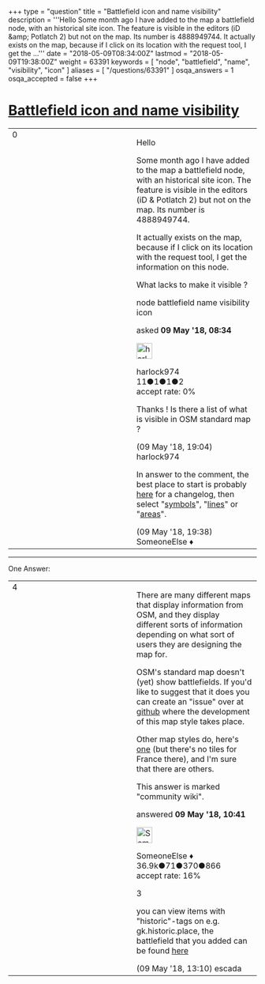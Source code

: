 +++
type = "question"
title = "Battlefield icon and name visibility"
description = '''Hello Some month ago I have added to the map a battlefield node, with an historical site icon. The feature is visible in the editors (iD &amp;amp; Potlatch 2) but not on the map. Its number is 4888949744. It actually exists on the map, because if I click on its location with the request tool, I get the ...'''
date = "2018-05-09T08:34:00Z"
lastmod = "2018-05-09T19:38:00Z"
weight = 63391
keywords = [ "node", "battlefield", "name", "visibility", "icon" ]
aliases = [ "/questions/63391" ]
osqa_answers = 1
osqa_accepted = false
+++

<div class="headNormal">

# [Battlefield icon and name visibility](/questions/63391/battlefield-icon-and-name-visibility)

</div>

<div id="main-body">

<div id="askform">

<table id="question-table" style="width:100%;">
<colgroup>
<col style="width: 50%" />
<col style="width: 50%" />
</colgroup>
<tbody>
<tr>
<td style="width: 30px; vertical-align: top"><div class="vote-buttons">
<span id="post-63391-upvote" class="ajax-command post-vote up" rel="nofollow" title="I like this post (click again to cancel)"> </span>
<div id="post-63391-score" class="post-score" title="current number of votes">
0
</div>
<span id="post-63391-downvote" class="ajax-command post-vote down" rel="nofollow" title="I dont like this post (click again to cancel)"> </span> <span id="favorite-mark" class="ajax-command favorite-mark" rel="nofollow" title="mark/unmark this question as favorite (click again to cancel)"> </span>
<div id="favorite-count" class="favorite-count">
&#10;</div>
</div></td>
<td><div id="item-right">
<div class="question-body">
<p>Hello</p>
<p>Some month ago I have added to the map a battlefield node, with an historical site icon. The feature is visible in the editors (iD &amp; Potlatch 2) but not on the map. Its number is 4888949744.</p>
<p>It actually exists on the map, because if I click on its location with the request tool, I get the information on this node.</p>
<p>What lacks to make it visible ?</p>
</div>
<div id="question-tags" class="tags-container tags">
<span class="post-tag tag-link-node" rel="tag" title="see questions tagged &#39;node&#39;">node</span> <span class="post-tag tag-link-battlefield" rel="tag" title="see questions tagged &#39;battlefield&#39;">battlefield</span> <span class="post-tag tag-link-name" rel="tag" title="see questions tagged &#39;name&#39;">name</span> <span class="post-tag tag-link-visibility" rel="tag" title="see questions tagged &#39;visibility&#39;">visibility</span> <span class="post-tag tag-link-icon" rel="tag" title="see questions tagged &#39;icon&#39;">icon</span>
</div>
<div id="question-controls" class="post-controls">
&#10;</div>
<div class="post-update-info-container">
<div class="post-update-info post-update-info-user">
<p>asked <strong>09 May '18, 08:34</strong></p>
<img src="https://secure.gravatar.com/avatar/f6fae3b86d56ba18a2ec6201597a10a7?s=32&amp;d=identicon&amp;r=g" class="gravatar" width="32" height="32" alt="harlock974&#39;s gravatar image" />
<p><span>harlock974</span><br />
<span class="score" title="11 reputation points">11</span><span title="1 badges"><span class="badge1">●</span><span class="badgecount">1</span></span><span title="1 badges"><span class="silver">●</span><span class="badgecount">1</span></span><span title="2 badges"><span class="bronze">●</span><span class="badgecount">2</span></span><br />
<span class="accept_rate" title="Rate of the user&#39;s accepted answers">accept rate:</span> <span title="harlock974 has no accepted answers">0%</span></p>
</div>
</div>
<div id="comments-container-63391" class="comments-container">
<span id="63401"></span>
<div id="comment-63401" class="comment">
<div id="post-63401-score" class="comment-score">
&#10;</div>
<div class="comment-text">
<p>Thanks ! Is there a list of what is visible in OSM standard map ?</p>
</div>
<div id="comment-63401-info" class="comment-info">
<span class="comment-age">(09 May '18, 19:04)</span> <span class="comment-user userinfo">harlock974</span>
</div>
</div>
<span id="63402"></span>
<div id="comment-63402" class="comment">
<div id="post-63402-score" class="comment-score">
&#10;</div>
<div class="comment-text">
<p>In answer to the comment, the best place to start is probably <a href="https://wiki.openstreetmap.org/wiki/Standard_tile_layer/Key">here</a> for a changelog, then select "<a href="https://wiki.openstreetmap.org/wiki/SymbolsTab">symbols</a>", "<a href="https://wiki.openstreetmap.org/wiki/LinesTab">lines</a>" or "<a href="https://wiki.openstreetmap.org/wiki/AreasTab">areas</a>".</p>
</div>
<div id="comment-63402-info" class="comment-info">
<span class="comment-age">(09 May '18, 19:38)</span> <span class="comment-user userinfo">SomeoneElse ♦</span>
</div>
</div>
</div>
<div id="comment-tools-63391" class="comment-tools">
&#10;</div>
<div class="clear">
&#10;</div>
<div id="comment-63391-form-container" class="comment-form-container">
&#10;</div>
<div class="clear">
&#10;</div>
</div></td>
</tr>
</tbody>
</table>

------------------------------------------------------------------------

<div class="tabBar">

<span id="sort-top"></span>

<div class="headQuestions">

One Answer:

</div>

</div>

<span id="63393"></span>

<div id="answer-container-63393" class="answer">

<table style="width:100%;">
<colgroup>
<col style="width: 50%" />
<col style="width: 50%" />
</colgroup>
<tbody>
<tr>
<td style="width: 30px; vertical-align: top"><div class="vote-buttons">
<span id="post-63393-upvote" class="ajax-command post-vote up" rel="nofollow" title="I like this post (click again to cancel)"> </span>
<div id="post-63393-score" class="post-score" title="current number of votes">
4
</div>
<span id="post-63393-downvote" class="ajax-command post-vote down" rel="nofollow" title="I dont like this post (click again to cancel)"> </span>
</div></td>
<td><div class="item-right">
<div class="answer-body">
<p>There are many different maps that display information from OSM, and they display different sorts of information depending on what sort of users they are designing the map for.</p>
<p>OSM's standard map doesn't (yet) show battlefields. If you'd like to suggest that it does you can create an "issue" over at <a href="https://github.com/gravitystorm/openstreetmap-carto/search?q=battlefield&amp;type=Issues">github</a> where the development of this map style takes place.</p>
<p>Other map styles do, here's <a href="https://map.atownsend.org.uk/maps/map/map.html#zoom=17&amp;lat=53.840883&amp;lon=-1.2774">one</a> (but there's no tiles for France there), and I'm sure that there are others.</p>
</div>
<div class="answer-controls post-controls">
<div class="community-wiki">
This answer is marked "community wiki".
</div>
</div>
<div class="post-update-info-container">
<div class="post-update-info post-update-info-user">
<p>answered <strong>09 May '18, 10:41</strong></p>
<img src="https://secure.gravatar.com/avatar/0bf1aa22f7f5e045b0eb8beb79fe7907?s=32&amp;d=identicon&amp;r=g" class="gravatar" width="32" height="32" alt="SomeoneElse&#39;s gravatar image" />
<p><span>SomeoneElse ♦</span><br />
<span class="score" title="36866 reputation points"><span>36.9k</span></span><span title="71 badges"><span class="badge1">●</span><span class="badgecount">71</span></span><span title="370 badges"><span class="silver">●</span><span class="badgecount">370</span></span><span title="866 badges"><span class="bronze">●</span><span class="badgecount">866</span></span><br />
<span class="accept_rate" title="Rate of the user&#39;s accepted answers">accept rate:</span> <span title="SomeoneElse has 228 accepted answers">16%</span></p>
</div>
</div>
<div id="comments-container-63393" class="comments-container">
<span id="63394"></span>
<div id="comment-63394" class="comment">
<div id="post-63394-score" class="comment-score">
3
</div>
<div class="comment-text">
<p>you can view items with "historic"-tags on e.g. gk.historic.place, the battlefield that you added can be found <a href="http://gk.historic.place/historische_objekte/translate/fr/index-fr.html?zoom=17&amp;lat=-20.88402&amp;lon=55.44452&amp;select=n4888949744&amp;pid=HaHbHcSaHe">here</a></p>
</div>
<div id="comment-63394-info" class="comment-info">
<span class="comment-age">(09 May '18, 13:10)</span> <span class="comment-user userinfo">escada</span>
</div>
</div>
</div>
<div id="comment-tools-63393" class="comment-tools">
&#10;</div>
<div class="clear">
&#10;</div>
<div id="comment-63393-form-container" class="comment-form-container">
&#10;</div>
<div class="clear">
&#10;</div>
</div></td>
</tr>
</tbody>
</table>

</div>

<div class="paginator-container-left">

</div>

</div>

</div>

